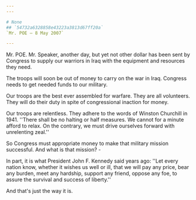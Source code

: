 ```yaml
---
---

# None
## `54732a6328858e43223a3813d67ff20a`
`Mr. POE — 8 May 2007`

---
```



Mr. POE. Mr. Speaker, another day, but yet not other dollar has been 
sent by Congress to supply our warriors in Iraq with the equipment and 
resources they need.

The troops will soon be out of money to carry on the war in Iraq. 
Congress needs to get needed funds to our military.

Our troops are the best ever assembled for warfare. They are all 
volunteers. They will do their duty in spite of congressional inaction 
for money.

Our troops are relentless. They adhere to the words of Winston 
Churchill in 1941. ''There shall be no halting or half measures. We 
cannot for a minute afford to relax. On the contrary, we must drive 
ourselves forward with unrelenting zeal.''

So Congress must appropriate money to make that military mission 
successful. And what is that mission? -

In part, it is what President John F. Kennedy said years ago: ''Let 
every nation know, whether it wishes us well or ill, that we will pay 
any price, bear any burden, meet any hardship, support any friend, 
oppose any foe, to assure the survival and success of liberty.''

And that's just the way it is.
